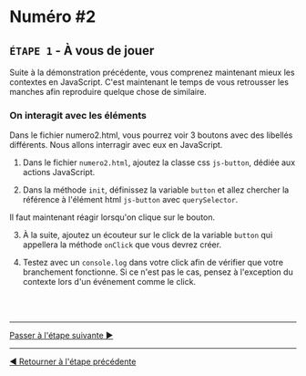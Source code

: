 # Numéro #2

## `ÉTAPE 1` - À vous de jouer
Suite à la démonstration précédente, vous comprenez maintenant mieux les contextes en JavaScript. C'est maintenant le temps de vous retrousser les manches afin reproduire quelque chose de similaire.


### On interagit avec les éléments
Dans le fichier numero2.html, vous pourrez voir 3 boutons avec des libellés différents. Nous allons interragir avec eux en JavaScript.

  1. Dans le fichier `numero2.html`, ajoutez la classe css `js-button`, dédiée aux actions JavaScript.
  
  1. Dans la méthode `init`, définissez la variable `button` et allez chercher la référence à l'élément html `js-button` avec `querySelector`.
  
Il faut maintenant réagir lorsqu'on clique sur le bouton.

  3. À la suite, ajoutez un écouteur sur le click de la variable `button` qui appellera la méthode `onClick` que vous devrez créer.
    
  3. Testez avec un `console.log` dans votre click afin de vérifier que votre branchement fonctionne. Si ce n'est pas le cas, pensez à l'exception du contexte lors d'un événement comme le click.

<br><br><hr>

[Passer à l'étape suivante ▶](d.md)

<hr>

[◀ Retourner à l'étape précédente](b.md)

